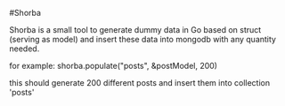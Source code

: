 #Shorba

Shorba is a small tool to generate dummy data in Go based on struct (serving as model) and insert these data into mongodb with any quantity needed.

for example:
	shorba.populate("posts", &postModel, 200)


this should generate 200 different posts and insert them into collection 'posts'
